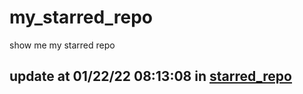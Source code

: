 # my_starred_repo
show me my starred repo

update at 01/22/22 08:13:08 in [starred_repo](./index.html)
---

